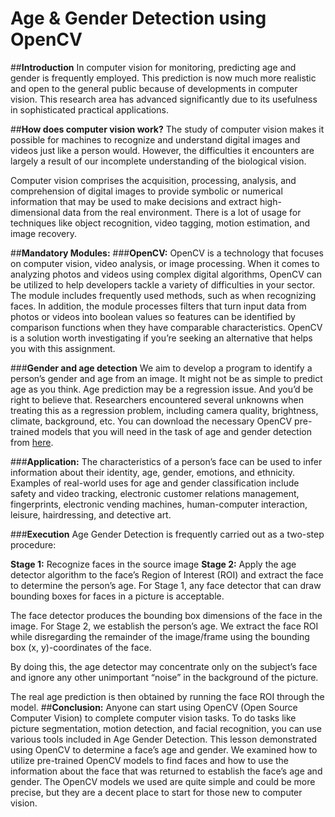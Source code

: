 # **Age & Gender Detection using OpenCV**
##**Introduction**
In computer vision for monitoring, predicting age and gender is frequently employed. This prediction is now much more realistic and open to the general public because of developments in computer vision. This research area has advanced significantly due to its usefulness in sophisticated practical applications.

##**How does computer vision work?**
The study of computer vision makes it possible for machines to recognize and understand digital images and videos just like a person would. However, the difficulties it encounters are largely a result of our incomplete understanding of the biological vision. 

Computer vision comprises the acquisition, processing, analysis, and comprehension of digital images to provide symbolic or numerical information that may be used to make decisions and extract high-dimensional data from the real environment. There is a lot of usage for techniques like object recognition, video tagging, motion estimation, and image recovery.

##**Mandatory Modules:**
###**OpenCV:** OpenCV is a technology that focuses on computer vision, video analysis, or image processing. When it comes to analyzing photos and videos using complex digital algorithms, OpenCV can be utilized to help developers tackle a variety of difficulties in your sector. The module includes frequently used methods, such as when recognizing faces. In addition, the module processes filters that turn input data from photos or videos into boolean values so features can be identified by comparison functions when they have comparable characteristics. OpenCV is a solution worth investigating if you’re seeking an alternative that helps you with this assignment.


###**Gender and age detection**
We aim to develop a program to identify a person’s gender and age from an image. It might not be as simple to predict age as you think. Age prediction may be a regression issue. And you’d be right to believe that. Researchers encountered several unknowns when treating this as a regression problem, including camera quality, brightness, climate, background, etc.
You can download the necessary OpenCV pre-trained models that you will need in the task of age and gender detection from [here](https://github.com/eveningglow/age-and-gender-classification/tree/master/model).



###**Application:**
The characteristics of a person’s face can be used to infer information about their identity, age, gender, emotions, and ethnicity. Examples of real-world uses for age and gender classification include safety and video tracking, electronic customer relations management, fingerprints, electronic vending machines, human-computer interaction, leisure, hairdressing, and detective art.

###**Execution**
Age Gender Detection is frequently carried out as a two-step procedure:

**Stage 1:** Recognize faces in the source image
**Stage 2:** Apply the age detector algorithm to the face’s Region of Interest (ROI) and extract the face to determine the person’s age.
For Stage 1, any face detector that can draw bounding boxes for faces in a picture is acceptable.

The face detector produces the bounding box dimensions of the face in the image. For Stage 2, we establish the person’s age. We extract the face ROI while disregarding the remainder of the image/frame using the bounding box (x, y)-coordinates of the face.

By doing this, the age detector may concentrate only on the subject’s face and ignore any other unimportant “noise” in the background of the picture.

The real age prediction is then obtained by running the face ROI through the model.
##**Conclusion:**
Anyone can start using OpenCV (Open Source Computer Vision) to complete computer vision tasks. To do tasks like picture segmentation, motion detection, and facial recognition, you can use various tools included in Age Gender Detection. This lesson demonstrated using OpenCV to determine a face’s age and gender. We examined how to utilize pre-trained OpenCV models to find faces and how to use the information about the face that was returned to establish the face’s age and gender. The OpenCV models we used are quite simple and could be more precise, but they are a decent place to start for those new to computer vision. 
